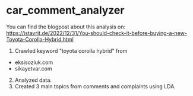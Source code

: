 # car_comment_analyzer
You can find the blogpost about this analysis on: 
https://istavrit.de/2022/12/31/You-should-check-it-before-buying-a-new-Toyota-Corolla-Hybrid.html
1. Crawled keyword "toyota corolla hybrid" from
* eksisozluk.com
* sikayetvar.com

2. Analyzed data.
3. Created 3 main topics from comments and complaints using LDA.